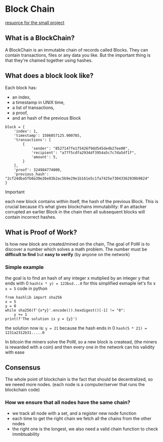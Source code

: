 # Block Chain

[resuorce for the small project](https://hackernoon.com/learn-blockchains-by-building-one-117428612f46) 

## What is a BlockChain?

A BlockChain is an immutable chain of records called Blocks.
They can contain transactions, files or any data you like.
But the important thing is that they're chained together using hashes.

## What does a block look like?

Each block has: 
- an index,
- a timestamp in UNIX time,
- a list of transactions,
- a proof,
- and an hash of the previous Block

```python3
block = {
    'index': 1,
    'timestamp': 1506057125.900785,
    'transactions': [
        {
            'sender': "8527147fe1f5426f9dd545de4b27ee00",
            'recipient': "a77f5cdfa2934df3954a5c7c7da5df1f",
            'amount': 5,
        }
    ],
    'proof': 324984774000,
    'previous_hash': "2cf24dba5fb0a30e26e83b2ac5b9e29e1b161e5c1fa7425e73043362938b9824"
}
```
> [!IMPORTANT]
> each new block contains within itself, the hash of the previous Block. This is crucial because it’s what gives blockchains immutability: If an attacker corrupted an earlier Block in the chain then all subsequent blocks will contain incorrect hashes.

## What is Proof of Work?

Is how new block are created/mined on the chain,
The goal of PoW is to discover a number which solves a math problem.
The number must be **difficult to find** but **easy to verify** (by anyone on the network)

### Simple example
the goal is to find an hash of any integer x mutiplied by an integer y that ends with 0
`hash(x * y) = 123bsd...0` 
for this simplified exmaple let's fix x 
`x = 5` 
code in python
```python3
from hashlib import sha256
x = 5
y = 0
while sha256(f'{x*y}'.encode()).hexdigest()[-1] != "0":
    y += 1
print(f'The solution is y = {y}')
```
the solution now is:
`y = 21` 
because the hash ends in 0
`hash(5 * 21) = 1231a2312b31.....0` 

In bitcoin the miners solve the PoW, so a new block is createad, (the miners is rewarded with a coin)
and then every one in the network can his validity with ease


## Consensus
The whole point of blockchain is the fact that should be decentralized, so we neeed more nodes.
(each node is a computer/server that runs the blockchain code)

### How we ensure that all nodes have the same chain?
- we track all node with a set, and a register new node function
- each time to get the right chain we fetch all the chains from the other nodes
- the right one is the longest, we also need a valid chain function to check immbtuability
